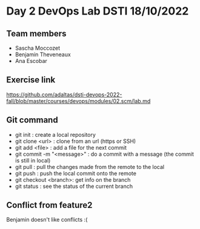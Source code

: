 # Day 2 DevOps Lab DSTI 18/10/2022

## Team members
- Sascha Moccozet
- Benjamin Theveneaux
- Ana Escobar 

## Exercise link
https://github.com/adaltas/dsti-devops-2022-fall/blob/master/courses/devops/modules/02.scm/lab.md

## Git command
- git init : create a local repository
- git clone \<url\> : clone from an url (https or SSH)
- git add \<file\> : add a file for the next commit
- git commit -m "\<message\>" : do a commit with a message (the commit is still in local)
- git pull : pull the changes made from the remote to the local
- git push : push the local commit onto the remote
- git checkout \<branch\>: get info on the branch
- git status : see the status of the current branch

## Conflict from feature2
Benjamin doesn't like conflicts :(
